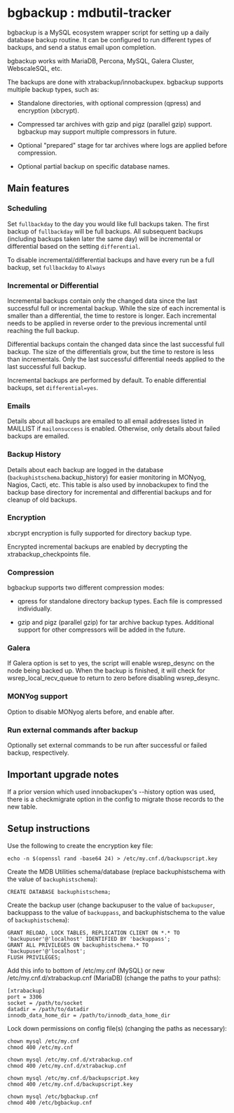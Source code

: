 # bgbackup : mdbutil-tracker

bgbackup is a MySQL ecosystem wrapper script for setting up a daily database backup routine. It can be configured to run different types of backups, and send a status email upon completion.

bgbackup works with MariaDB, Percona, MySQL, Galera Cluster, WebscaleSQL, etc.

The backups are done with xtrabackup/innobackupex. bgbackup supports multiple backup types, such as:

 * Standalone directories, with optional compression (qpress) and encryption (xbcrypt).
 
 * Compressed tar archives with gzip and pigz (parallel gzip) support. bgbackup may support multiple compressors in future. 
 
 * Optional "prepared" stage for tar archives where logs are applied before compression.
 
 * Optional partial backup on specific database names.
 
## Main features
 
### Scheduling

Set `fullbackday` to the day you would like full backups taken. The first backup of `fullbackday` will be full backups. All subsequent backups (including backups taken later the same day) will be incremental or differential based on the setting `differential`. 

To disable incremental/differential backups and have every run be a full backup, set `fullbackday` to `Always`

### Incremental or Differential

Incremental backups contain only the changed data since the last successful full or incremental backup. While the size of each incremental is smaller than a differential, the time to restore is longer. Each incremental needs to be applied in reverse order to the previous incremental until reaching the full backup. 

Differential backups contain the changed data since the last successful full backup. The size of the differentials grow, but the time to restore is less than incrementals. Only the last successful differential needs applied to the last successful full backup. 

Incremental backups are performed by default. To enable differential backups, set `differential=yes`.  

### Emails

Details about all backups are emailed to all email addresses listed in MAILLIST if `mailonsuccess` is enabled. Otherwise, only details about failed backups are emailed. 

### Backup History

Details about each backup are logged in the database (`backuphistschema`.backup_history) for easier monitoring in MONyog, Nagios, Cacti, etc. This table is also used by innobackupex to find the backup base directory for incremental and differential backups and for cleanup of old backups.

### Encryption

xbcrypt encryption is fully supported for directory backup type.

Encrypted incremental backups are enabled by decrypting the xtrabackup_checkpoints file. 

### Compression

bgbackup supports two different compression modes:

 * qpress for standalone directory backup types. Each file is compressed individually.

 * gzip and pigz (parallel gzip) for tar archive backup types. Additional support for other compressors will be added in the future.

### Galera

If Galera option is set to yes, the script will enable wsrep_desync on the node being backed up. When the backup is finished, it will check for wsrep_local_recv_queue to return to zero before disabling wsrep_desync. 

### MONYog support

Option to disable MONyog alerts before, and enable after. 

### Run external commands after backup

Optionally set external commands to be run after successful or failed backup, respectively.

## Important upgrade notes

If a prior version which used innobackupex's --history option was used, there is a checkmigrate option in the config to migrate those records to the new table.

## Setup instructions

Use the following to create the encryption key file: <br />
```
echo -n $(openssl rand -base64 24) > /etc/my.cnf.d/backupscript.key
```

Create the MDB Utilities schema/database (replace backuphistschema with the value of `backuphistschema`): <br />
```
CREATE DATABASE backuphistschema;
```

Create the backup user (change backupuser to the value of `backupuser`, backuppass to the value of `backuppass`, and backuphistschema to the value of `backuphistschema`):  <br />
```
GRANT RELOAD, LOCK TABLES, REPLICATION CLIENT ON *.* TO 'backupuser'@'localhost' IDENTIFIED BY 'backuppass';
GRANT ALL PRIVILEGES ON backuphistschema.* TO 'backupuser'@'localhost';
FLUSH PRIVILEGES; 
```

Add this info to bottom of /etc/my.cnf (MySQL) or new /etc/my.cnf.d/xtrabackup.cnf (MariaDB) (change the paths to your paths): <br />
```
[xtrabackup]
port = 3306
socket = /path/to/socket
datadir = /path/to/datadir
innodb_data_home_dir = /path/to/innodb_data_home_dir
```

Lock down permissions on config file(s) (changing the paths as necessary): <br />
```
chown mysql /etc/my.cnf
chmod 400 /etc/my.cnf

chown mysql /etc/my.cnf.d/xtrabackup.cnf
chmod 400 /etc/my.cnf.d/xtrabackup.cnf

chown mysql /etc/my.cnf.d/backupscript.key
chmod 400 /etc/my.cnf.d/backupscript.key

chown mysql /etc/bgbackup.cnf
chmod 400 /etc/bgbackup.cnf
```

